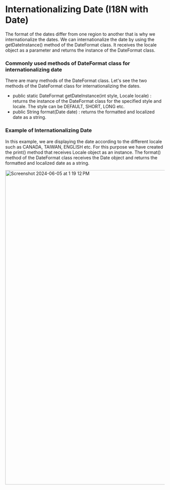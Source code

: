 # Internationalizing Date (I18N with Date)

The format of the dates differ from one region to another that is why we internationalize the dates. We can internationalize the date by using the getDateInstance() method of the
DateFormat class. It receives the locale object as a parameter and returns the instance of the DateFormat class.

### Commonly used methods of DateFormat class for internationalizing date
There are many methods of the DateFormat class. Let's see the two methods of the DateFormat class for internationalizing the dates.

- public static DateFormat getDateInstance(int style, Locale locale) : returns the instance of the DateFormat class for the specified style and locale. The style can be DEFAULT,
  SHORT, LONG etc.
- public String format(Date date) : returns the formatted and localized date as a string.


### Example of Internationalizing Date
In this example, we are displaying the date according to the different locale such as CANADA, TAIWAN, ENGLISH etc. For this purpose we have created the print() method that receives 
Locale object as an instance. The format() method of the DateFormat class receives the Date object and returns the formatted and localized date as a string.

<img width="995" alt="Screenshot 2024-06-05 at 1 19 12 PM" src="https://github.com/Malobika8/GitDemo/assets/111234135/ecaca097-9c1d-4d1c-a7d7-169424b025ea">


